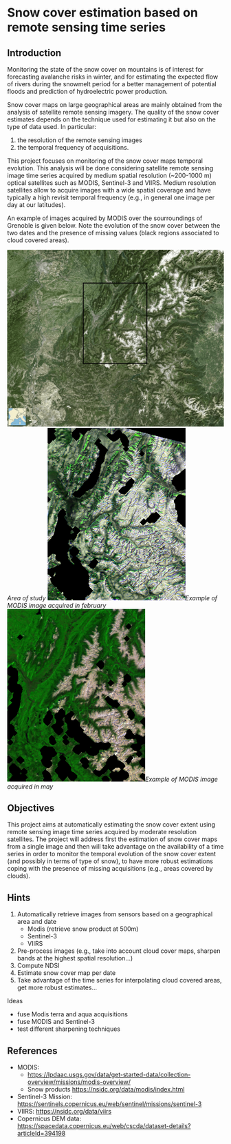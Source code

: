 # Snow cover estimation based on remote sensing time series

## Introduction

Monitoring the state of the snow cover
on mountains is of interest for forecasting avalanche
risks in winter, and for estimating the expected flow of
rivers during the snowmelt period for a better management of potential
floods and prediction of hydroelectric power production.

Snow cover maps on large geographical areas are mainly obtained from the
analysis of satellite remote sensing imagery.
The quality of the snow cover estimates depends on the technique used
for estimating it but also on the type of data used.
In particular:
1. the resolution of the remote sensing images
2. the temporal frequency of acquisitions.

This project focuses on monitoring of the snow cover maps temporal
evolution.
This analysis will be done considering satellite remote sensing image
time series acquired by medium spatial resolution
(~200-1000 m) optical satellites such as MODIS, Sentinel-3 and VIIRS.
Medium resolution satellites allow to acquire images with a wide spatial
coverage and have typically a high revisit temporal frequency (e.g., in general
one image per day at our latitudes).

An example of images acquired by MODIS over the sourroundings of
Grenoble is given below. Note the evolution of the snow cover between
the two dates and the presence of missing values (black regions
associated to cloud covered areas).

![MODIS_area](../../docs/figures/MODIS_area.png)*Area of study*
![MODIS_feb](../../docs/figures/MODIS_feb.png)*Example of MODIS image acquired
in february*
![MODIS_may](../../docs/figures/MODIS_may.png)*Example of MODIS image acquired
in may*

## Objectives
This project aims at automatically estimating the snow cover extent
using remote sensing image time series acquired by moderate resolution
satellites.
The project will address first the estimation of snow cover maps from a
single image and then will take advantage on the availability of a time
series in order to monitor the temporal evolution of the snow cover
extent (and possibly in terms of type of snow), to have more robust
estimations coping with the presence of missing acquisitions (e.g.,
areas covered by clouds).

## Hints
1. Automatically retrieve images from sensors based on a geographical
   area and date
   - Modis (retrieve snow product at 500m)
   - Sentinel-3
   - VIIRS
2. Pre-process images (e.g., take into account cloud cover maps, sharpen bands at the highest spatial resolution...)
3. Compute NDSI
4. Estimate snow cover map per date
5. Take advantage of the time series for interpolating cloud covered
   areas, get more robust estimates...

Ideas
   - fuse Modis terra and aqua acquisitions
   - fuse MODIS and Sentinel-3
   - test different sharpening techniques

## References
* MODIS:
  * <https://lpdaac.usgs.gov/data/get-started-data/collection-overview/missions/modis-overview/>
  * Snow products <https://nsidc.org/data/modis/index.html>
* Sentinel-3 Mission:
  <https://sentinels.copernicus.eu/web/sentinel/missions/sentinel-3>
* VIIRS: <https://nsidc.org/data/viirs>
* Copernicus DEM data: <https://spacedata.copernicus.eu/web/cscda/dataset-details?articleId=394198>
